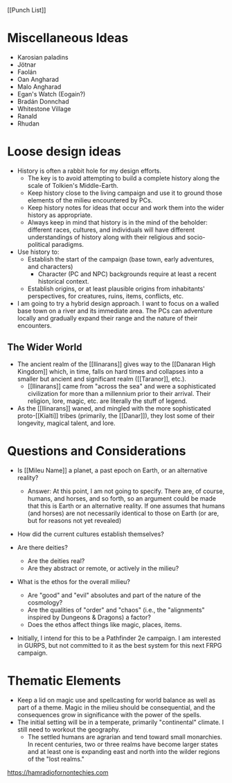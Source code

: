 [[Punch List]]

# Miscellaneous Ideas

- Karosian paladins
- Jötnar
- Faolán
- Oan Angharad
- Malo Angharad
- Egan's Watch (Eogain?)
- Bradán Donnchad
- Whitestone Village
- Ranald
- Rhudan
# Loose design ideas

- History is often a rabbit hole for my design efforts.
	- The key is to avoid attempting to build a complete history along the scale of Tolkien's Middle-Earth.
	- Keep history close to the living campaign and use it to ground those elements of the milieu encountered by PCs.
	- Keep history notes for ideas that occur and work them into the wider history as appropriate.
	- Always keep in mind that history is in the mind of the beholder: different races, cultures, and individuals will have different understandings of history along with their religious and socio-political paradigms.
- Use history to:
	- Establish the start of the campaign (base town, early adventures, and characters)
		- Character (PC and NPC) backgrounds require at least a recent historical context.
	- Establish origins, or at least plausible origins from inhabitants' perspectives, for creatures, ruins, items, conflicts, etc.
- I am going to try a hybrid design approach. I want to focus on a walled base town on a river and its immediate area. The PCs can adventure locally and gradually expand their range and the nature of their encounters.
## The Wider World

- The ancient realm of the [[Ilinarans]] gives way to the [[Danaran High Kingdom]] which, in time, falls on hard times and collapses into a smaller but ancient and significant realm ([[Taranor]], etc.).
	- [[Ilinarans]] came from "across the sea" and were a sophisticated civilization for more than a millennium prior to their arrival. Their religion, lore, magic, etc. are literally the stuff of legend.
- As the [[Ilinarans]] waned, and mingled with the more sophisticated proto-[[Kialti]] tribes (primarily, the [[Danar]]), they lost some of their longevity, magical talent, and lore.

# Questions and Considerations

- Is [[Mileu Name]] a planet, a past epoch on Earth, or an alternative reality?
	- Answer: At this point, I am not going to specify. There are, of course, humans, and horses, and so forth, so an argument could be made that this is Earth or an alternative reality. If one assumes that humans (and horses) are not necessarily identical to those on Earth (or are, but for reasons not yet revealed)
- How did the current cultures establish themselves?
- Are there deities?
	- Are the deities real?
	- Are they abstract or remote, or actively in the milieu?
- What is the ethos for the overall milieu?
	- Are "good" and "evil" absolutes and part of the nature of the cosmology?
	- Are the qualities of "order" and "chaos" (i.e., the "alignments" inspired by Dungeons & Dragons) a factor?
	- Does the ethos affect things like magic, places, items.

- Initially, I intend for this to be a Pathfinder 2e campaign. I am interested in GURPS, but not committed to it as the best system for this next FRPG campaign.

# Thematic Elements

- Keep a lid on magic use and spellcasting for world balance as well as part of a theme. Magic in the milieu should be consequential, and the consequences grow in significance with the power of the spells.
- The initial setting will be in a temperate, primarily "continental" climate. I still need to workout the geography.
	- The settled humans are agrarian and tend toward small monarchies. In recent centuries, two or three realms have become larger states and at least one is expanding east and north into the wilder regions of the "lost realms."

https://hamradiofornontechies.com
